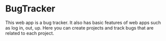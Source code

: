 # BugTracker
This web app is a bug tracker. It also has basic features of web apps such as log in, out, up. Here you can create projects and track bugs that are related to each project. 

